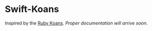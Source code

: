 Swift-Koans
===========

Inspired by the [Ruby Koans](http://rubykoans.com/). _Proper documentation will arrive soon_.
